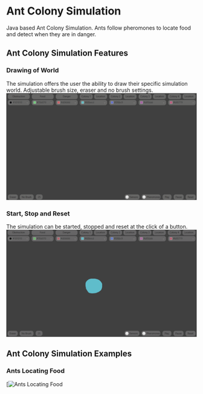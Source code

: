 # Ant Colony Simulation
Java based Ant Colony Simulation. Ants follow pheromones to locate food and detect when they are in danger.

## Ant Colony Simulation Features
### Drawing of World
The simulation offers the user the ability to draw their specific simulation world. Adjustable brush size, eraser and no brush settings.
![Drawing Demo](assets/DrawingDemo.gif)

### Start, Stop and Reset
The simulation can be started, stopped and reset at the click of a button.
![Start, Stop and Reset](assets/PlayPauseReset.gif)

## Ant Colony Simulation Examples
### Ants Locating Food
[![Ants Locating Food](assets/FindingFood.gif)
